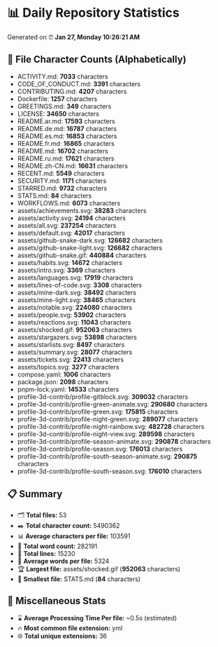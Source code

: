 # 📊 Daily Repository Statistics
Generated on ⏰ **Jan 27, Monday 10:26:21 AM**

## 📂 File Character Counts (Alphabetically)
- ACTIVITY.md: **7033** characters
- CODE_OF_CONDUCT.md: **3391** characters
- CONTRIBUTING.md: **4207** characters
- Dockerfile: **1257** characters
- GREETINGS.md: **349** characters
- LICENSE: **34650** characters
- README.ar.md: **17593** characters
- README.de.md: **16787** characters
- README.es.md: **16853** characters
- README.fr.md: **16865** characters
- README.md: **16702** characters
- README.ru.md: **17621** characters
- README.zh-CN.md: **16631** characters
- RECENT.md: **5549** characters
- SECURITY.md: **1171** characters
- STARRED.md: **9732** characters
- STATS.md: **84** characters
- WORKFLOWS.md: **6073** characters
- assets/achievements.svg: **38283** characters
- assets/activity.svg: **24194** characters
- assets/all.svg: **237254** characters
- assets/default.svg: **42017** characters
- assets/github-snake-dark.svg: **126682** characters
- assets/github-snake-light.svg: **126682** characters
- assets/github-snake.gif: **440884** characters
- assets/habits.svg: **14672** characters
- assets/intro.svg: **3369** characters
- assets/languages.svg: **17919** characters
- assets/lines-of-code.svg: **3308** characters
- assets/mine-dark.svg: **38492** characters
- assets/mine-light.svg: **38465** characters
- assets/notable.svg: **224080** characters
- assets/people.svg: **53902** characters
- assets/reactions.svg: **11043** characters
- assets/shocked.gif: **952063** characters
- assets/stargazers.svg: **53898** characters
- assets/starlists.svg: **8497** characters
- assets/summary.svg: **28077** characters
- assets/tickets.svg: **22413** characters
- assets/topics.svg: **3277** characters
- compose.yaml: **1006** characters
- package.json: **2098** characters
- pnpm-lock.yaml: **14533** characters
- profile-3d-contrib/profile-gitblock.svg: **309032** characters
- profile-3d-contrib/profile-green-animate.svg: **290680** characters
- profile-3d-contrib/profile-green.svg: **175815** characters
- profile-3d-contrib/profile-night-green.svg: **289077** characters
- profile-3d-contrib/profile-night-rainbow.svg: **482728** characters
- profile-3d-contrib/profile-night-view.svg: **289598** characters
- profile-3d-contrib/profile-season-animate.svg: **290878** characters
- profile-3d-contrib/profile-season.svg: **176013** characters
- profile-3d-contrib/profile-south-season-animate.svg: **290875** characters
- profile-3d-contrib/profile-south-season.svg: **176010** characters

## 📋 Summary
- 🗂️ **Total files:** 53
- ✒️ **Total character count:** 5490362
- 📊 **Average characters per file:** 103591
- 📝 **Total word count:** 282191
- 🧾 **Total lines:** 15230
- 📐 **Average words per file:** 5324
- 🏆 **Largest file:** assets/shocked.gif (**952063** characters)
- 🥉 **Smallest file:** STATS.md (**84** characters)

## 🌟 Miscellaneous Stats
- ⌛ **Average Processing Time Per file:** ~0.5s (estimated)
- 🔥 **Most common file extension:** yml
- 🌐 **Total unique extensions:** 36
